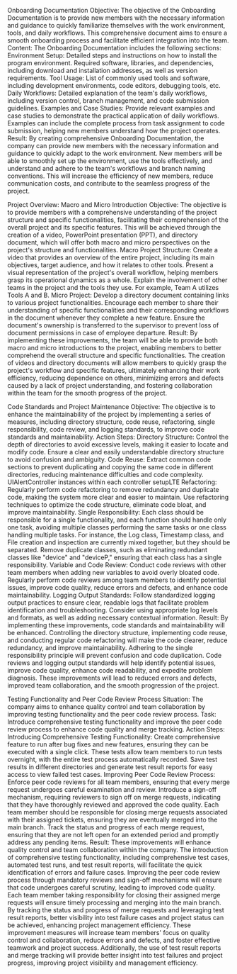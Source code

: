 Onboarding Documentation
Objective:
The objective of the Onboarding Documentation is to provide new members with the necessary information and guidance to quickly familiarize themselves with the work environment, tools, and daily workflows. This comprehensive document aims to ensure a smooth onboarding process and facilitate efficient integration into the team.
Content:
The Onboarding Documentation includes the following sections:
		Environment Setup:
Detailed steps and instructions on how to install the program environment.
Required software, libraries, and dependencies, including download and installation addresses, as well as version requirements.
		Tool Usage:
List of commonly used tools and software, including development environments, code editors, debugging tools, etc.
		Daily Workflows:
Detailed explanation of the team's daily workflows, including version control, branch management, and code submission guidelines.
		Examples and Case Studies:
Provide relevant examples and case studies to demonstrate the practical application of daily workflows.
Examples can include the complete process from task assignment to code submission, helping new members understand how the project operates.
Result:
By creating comprehensive Onboarding Documentation, the company can provide new members with the necessary information and guidance to quickly adapt to the work environment. New members will be able to smoothly set up the environment, use the tools effectively, and understand and adhere to the team's workflows and branch naming conventions. This will increase the efficiency of new members, reduce communication costs, and contribute to the seamless progress of the project.


Project Overview: Macro and Micro Introduction
Objective:
The objective is to provide members with a comprehensive understanding of the project structure and specific functionalities, facilitating their comprehension of the overall project and its specific features. This will be achieved through the creation of a video, PowerPoint presentation (PPT), and directory document, which will offer both macro and micro perspectives on the project's structure and functionalities.
Macro Project Structure:
Create a video that provides an overview of the entire project, including its main objectives, target audience, and how it relates to other tools.
Present a visual representation of the project's overall workflow, helping members grasp its operational dynamics as a whole.
Explain the involvement of other teams in the project and the tools they use. For example, Team A utilizes Tools A and B.
Micro Project:
Develop a directory document containing links to various project functionalities.
Encourage each member to share their understanding of specific functionalities and their corresponding workflows in the document whenever they complete a new feature.
Ensure the document's ownership is transferred to the supervisor to prevent loss of document permissions in case of employee departure.
Result:
By implementing these improvements, the team will be able to provide both macro and micro introductions to the project, enabling members to better comprehend the overall structure and specific functionalities. The creation of videos and directory documents will allow members to quickly grasp the project's workflow and specific features, ultimately enhancing their work efficiency, reducing dependence on others, minimizing errors and defects caused by a lack of project understanding, and fostering collaboration within the team for the smooth progress of the project.




Code Standards and Project Maintenance
Objective: The objective is to enhance the maintainability of the project by implementing a series of measures, including directory structure, code reuse, refactoring, single responsibility, code review, and logging standards, to improve code standards and maintainability.
Action Steps:
		Directory Structure:
Control the depth of directories to avoid excessive levels, making it easier to locate and modify code.
Ensure a clear and easily understandable directory structure to avoid confusion and ambiguity.
		Code Reuse:
Extract common code sections to prevent duplicating and copying the same code in different directories, reducing maintenance difficulties and code complexity. 
UIAlertController instances within each controller
setupLTE
		Refactoring:
Regularly perform code refactoring to remove redundancy and duplicate code, making the system more clear and easier to maintain.
Use refactoring techniques to optimize the code structure, eliminate code bloat, and improve maintainability.
		Single Responsibility:
Each class should be responsible for a single functionality, and each function should handle only one task, 
avoiding multiple classes performing the same tasks or one class handling multiple tasks. 
For instance, the Log class, Timestamp class, and File creation and inspection are currently mixed together, but they should be separated.
Remove duplicate classes, such as eliminating redundant classes like "device" and "deviceP," ensuring that each class has a single responsibility.
		Variable and Code Review:
Conduct code reviews with other team members when adding new variables to avoid overly bloated code.
Regularly perform code reviews among team members to identify potential issues, improve code quality, reduce errors and defects, and enhance code maintainability.
		Logging Output Standards:
Follow standardized logging output practices to ensure clear, readable logs that facilitate problem identification and troubleshooting.
Consider using appropriate log levels and formats, as well as adding necessary contextual information.
Result: By implementing these improvements, code standards and maintainability will be enhanced. Controlling the directory structure, implementing code reuse, and conducting regular code refactoring will make the code clearer, reduce redundancy, and improve maintainability. Adhering to the single responsibility principle will prevent confusion and code duplication. Code reviews and logging output standards will help identify potential issues, improve code quality, enhance code readability, and expedite problem diagnosis. These improvements will lead to reduced errors and defects, improved team collaboration, and the smooth progression of the project.

Testing Functionality and Peer Code Review Process
Situation: The company aims to enhance quality control and team collaboration by improving testing functionality and the peer code review process.
Task: Introduce comprehensive testing functionality and improve the peer code review process to enhance code quality and merge tracking.
Action Steps:
		Introducing Comprehensive Testing Functionality:
Create comprehensive feature to run after bug fixes and new features, ensuring they can be executed with a single click. These tests allow team members to run tests overnight, with the entire test process automatically recorded.
Save test results in different directories and generate test result reports for easy access to view failed test cases.
		Improving Peer Code Review Process:
Enforce peer code reviews for all team members, ensuring that every merge request undergoes careful examination and review.
Introduce a sign-off mechanism, requiring reviewers to sign off on merge requests, indicating that they have thoroughly reviewed and approved the code quality.
Each team member should be responsible for closing merge requests associated with their assigned tickets, ensuring they are eventually merged into the main branch.
Track the status and progress of each merge request, ensuring that they are not left open for an extended period and promptly address any pending items.
Result: These improvements will enhance quality control and team collaboration within the company.
The introduction of comprehensive testing functionality, including comprehensive test cases, automated test runs, and test result reports, will facilitate the quick identification of errors and failure cases.
Improving the peer code review process through mandatory reviews and sign-off mechanisms will ensure that code undergoes careful scrutiny, leading to improved code quality.
Each team member taking responsibility for closing their assigned merge requests will ensure timely processing and merging into the main branch.
By tracking the status and progress of merge requests and leveraging test result reports, better visibility into test failure cases and project status can be achieved, enhancing project management efficiency.
These improvement measures will increase team members' focus on quality control and collaboration, reduce errors and defects, and foster effective teamwork and project success. Additionally, the use of test result reports and merge tracking will provide better insight into test failures and project progress, improving project visibility and management efficiency.
